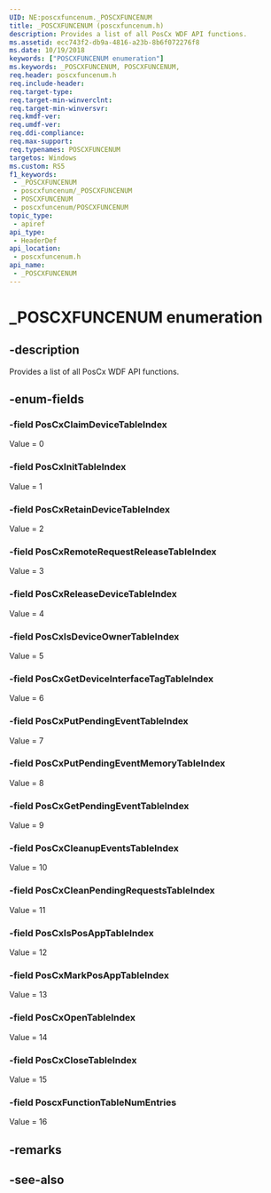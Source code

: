 ```yaml
---
UID: NE:poscxfuncenum._POSCXFUNCENUM
title: _POSCXFUNCENUM (poscxfuncenum.h)
description: Provides a list of all PosCx WDF API functions.
ms.assetid: ecc743f2-db9a-4816-a23b-8b6f072276f8
ms.date: 10/19/2018
keywords: ["POSCXFUNCENUM enumeration"]
ms.keywords: _POSCXFUNCENUM, POSCXFUNCENUM,
req.header: poscxfuncenum.h
req.include-header: 
req.target-type: 
req.target-min-winverclnt: 
req.target-min-winversvr: 
req.kmdf-ver: 
req.umdf-ver: 
req.ddi-compliance: 
req.max-support: 
req.typenames: POSCXFUNCENUM
targetos: Windows
ms.custom: RS5
f1_keywords:
 - _POSCXFUNCENUM
 - poscxfuncenum/_POSCXFUNCENUM
 - POSCXFUNCENUM
 - poscxfuncenum/POSCXFUNCENUM
topic_type:
 - apiref
api_type:
 - HeaderDef
api_location:
 - poscxfuncenum.h
api_name:
 - _POSCXFUNCENUM
---
```


# _POSCXFUNCENUM enumeration


## -description

Provides a list of all PosCx WDF API functions.

## -enum-fields

### -field PosCxClaimDeviceTableIndex 

Value = 0

### -field PosCxInitTableIndex 

Value = 1

### -field PosCxRetainDeviceTableIndex 

Value = 2

### -field PosCxRemoteRequestReleaseTableIndex 

Value = 3

### -field PosCxReleaseDeviceTableIndex 

Value = 4

### -field PosCxIsDeviceOwnerTableIndex 

Value = 5

### -field PosCxGetDeviceInterfaceTagTableIndex 

Value = 6

### -field PosCxPutPendingEventTableIndex 

Value = 7

### -field PosCxPutPendingEventMemoryTableIndex 

Value = 8

### -field PosCxGetPendingEventTableIndex 

Value = 9

### -field PosCxCleanupEventsTableIndex 

Value = 10

### -field PosCxCleanPendingRequestsTableIndex 

Value = 11

### -field PosCxIsPosAppTableIndex 

Value = 12

### -field PosCxMarkPosAppTableIndex 

Value = 13

### -field PosCxOpenTableIndex 

Value = 14

### -field PosCxCloseTableIndex 

Value = 15

### -field PoscxFunctionTableNumEntries 

Value = 16

## -remarks

## -see-also

